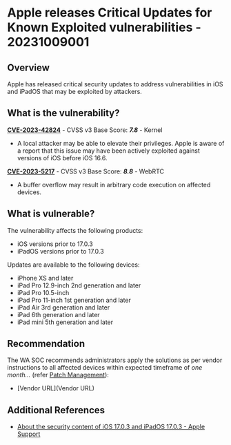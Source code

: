 # Apple releases Critical Updates for Known Exploited vulnerabilities - 20231009001

## Overview

Apple has released critical security updates to address vulnerabilities in iOS and iPadOS that may be exploited by attackers.

## What is the vulnerability?

[**CVE-2023-42824**](https://nvd.nist.gov/vuln/detail/CVE-2023-42824) - CVSS v3 Base Score: ***7.8*** - Kernel

- A local attacker may be able to elevate their privileges. Apple is aware of a report that this issue may have been actively exploited against versions of iOS before iOS 16.6.

[**CVE-2023-5217**](https://nvd.nist.gov/vuln/detail/CVE-2023-5217) - CVSS v3 Base Score: ***8.8*** - WebRTC

- A buffer overflow may result in arbitrary code execution on affected devices.

## What is vulnerable?

The vulnerability affects the following products:

- iOS versions prior to 17.0.3
- iPadOS versions prior to 17.0.3

Updates are available to the following devices:

- iPhone XS and later
- iPad Pro 12.9-inch 2nd generation and later
- iPad Pro 10.5-inch
- iPad Pro 11-inch 1st generation and later
- iPad Air 3rd generation and later
- iPad 6th generation and later
- iPad mini 5th generation and later

## Recommendation

The WA SOC recommends administrators apply the solutions as per vendor instructions to all affected devices within expected timeframe of *one month...* (refer [Patch Management](../guidelines/patch-management.md)):

- \[Vendor URL\](Vendor URL)

## Additional References

- [About the security content of iOS 17.0.3 and iPadOS 17.0.3 - Apple Support](https://support.apple.com/en-us/HT213961)
